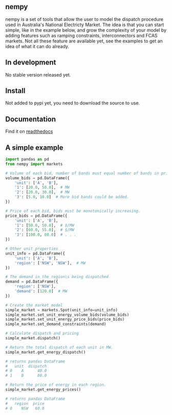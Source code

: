 ## nempy
nempy is a set of tools that allow the user to model the dispatch procedure used in Australia's National Electricty 
Market. The idea is that you can start simple, like in the example below, and grow the complexity of your model by adding 
features such as ramping constraints, interconnectors and FCAS markets. Not all these feature are available yet, see 
the examples to get an idea of what it can do already.

## In development
No stable version released yet.

## Install
Not added to pypi yet, you need to download the source to use.

## Documentation
Find it on [readthedocs](https://nempy.readthedocs.io/en/latest/)

## A simple example
```python
import pandas as pd
from nempy import markets

# Volume of each bid, number of bands must equal number of bands in price_bids.
volume_bids = pd.DataFrame({
    'unit': ['A', 'B'],
    '1': [20.0, 50.0],  # MW
    '2': [20.0, 30.0],  # MW
    '3': [5.0, 10.0]  # More bid bands could be added.
})

# Price of each bid, bids must be monotonically increasing.
price_bids = pd.DataFrame({
    'unit': ['A', 'B'],
    '1': [50.0, 50.0],  # $/MW
    '2': [60.0, 55.0],  # $/MW
    '3': [100.0, 80.0]  # . . .
})

# Other unit properties
unit_info = pd.DataFrame({
    'unit': ['A', 'B'],
    'region': ['NSW', 'NSW'],  # MW
})

# The demand in the region\s being dispatched
demand = pd.DataFrame({
    'region': ['NSW'],
    'demand': [120.0]  # MW
})

# Create the market model
simple_market = markets.Spot(unit_info=unit_info)
simple_market.set_unit_energy_volume_bids(volume_bids)
simple_market.set_unit_energy_price_bids(price_bids)
simple_market.set_demand_constraints(demand)

# Calculate dispatch and pricing
simple_market.dispatch()

# Return the total dispatch of each unit in MW.
simple_market.get_energy_dispatch()

# returns pandas DataFrame
#   unit  dispatch
# 0    A      40.0
# 1    B      80.0

# Return the price of energy in each region.
simple_market.get_energy_prices()

# returns pandas DataFrame
#   region  price
# 0    NSW   60.0
```
